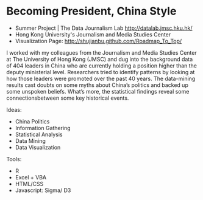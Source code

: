 Becoming President, China Style
=============================
- Summer Project | The Data Journalism Lab http://datalab.jmsc.hku.hk/ 
- Hong Kong University's Journalism and Media Studies Center 
- Visualization Page: http://shujianbu.github.com/Roadmap_To_Top/

I worked with my colleagues from the Journalism and Media Studies Center at The University of Hong Kong (JMSC) and dug into the background data of 404 leaders in China  who are currently holding a position higher than the deputy ministerial level. Researchers tried to identify  patterns by looking at how those leaders were promoted over the past 40 years. The data-mining results cast doubts on some myths about China’s politics and backed up some unspoken beliefs. What’s more, the statistical findings reveal some connectionsbetween some key historical events.

Ideas:
- China Politics 
- Information Gathering 
- Statistical Analysis 
- Data Mining  
- Data Visualization 

Tools: 
- R 
- Excel + VBA
- HTML/CSS 
- Javascript: Sigma/ D3

